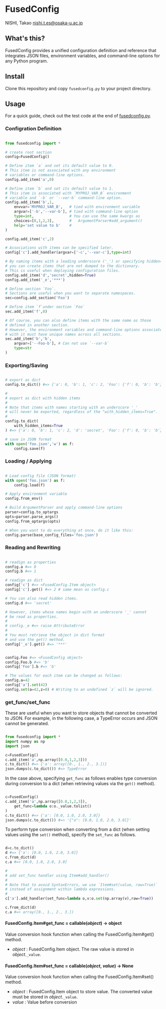 # FusedConfig

NISHI, Takao <nishi.t.es@osaka-u.ac.jp>

## What's this?
FusedConfig provides a unified configuration definition and reference that integrates JSON files, environment variables, and command-line options for any Python program.

## Install
Clone this repository and copy `fusedconfig.py` to your project directory.

## Usage
For a quick guide, check out the test code at the end of [fusedconfig.py](fusedconfig.py).

### Configration Definition

```python

from fusedconfig import *

# create root section
config=FusedConfig()

# Define item `a` and set its default value to 0.
# This item is not associated with any environment
# variables or command-line options.
config.add_item('a',0)

# Define item `b` and set its default value to 1.
# This item is associated with `MYPROJ_VAR_B` environment
# variable and `-b` or `--var-b` command-line option.
config.add_item('b',1,
    envvar='MYPROJ_VAR_B',   # tied with environment variable
    argvar=['-b','--var-b'], # tied with command-line option
    type=int,                # You can use the same kwargs as
    choices=[0,1,2,3],       #   ArgumentParser#add_argument()
    help='set value to b'    #
)

config.add_item('c',2)

# Associations with items can be specified later.
config['c'].add_handler(argvar=['-c','--var-c'],type=int)

# By naming items with a leading underscore ('_') or specifying hidden=True,
# you can create items that are not dumped to the dictionary.
# This is useful when deploying configuration files.
config.add_item('d','secret',hidden=True)
config.add_item('_e','***')

# Define section `Foo`.
# Sections are useful when you want to separate namespaces.
sec=config.add_section('Foo')

# Define item `f`under section `Foo`
sec.add_item('f',0)

# Of course, you can also define items with the same name as those
# defined in another section.
# However, the environment variables and command-line options associated
# with it must have unique names across all sections.
sec.add_item('b','b',
    argvar=['--Foo-b'], # Can not use `--var-b`
    type=str
)

```

### Exporting/Saving
```python

# export as dict
config.to_dict() #=> {'a': 0, 'b': 1, 'c': 2, 'Foo': {'f': 0, 'b': 'b'}}

#
# export as dict with hidden items
#
# Note that items with names starting with an underscore '_'
# will never be exported, regardless of the "with_hidden_items=True".
#
config.to_dict(
    with_hidden_items=True
) #=> {'a': 0, 'b': 1, 'c': 2, 'd': 'secret', 'Foo': {'f': 0, 'b': 'b'}}

# save in JSON format
with open('foo.json','w') as f:
    config.save(f)
```


### Loading / Applying
```python

# Load config file (JSON format)
with open('foo.json') as f:
    config.load(f)

# Apply environment variable
config.from_env()

# Build ArgumentParser and apply command-line options
parser=config.to_optargs
opts=parser.parse_args()
config.from_optargs(opts)

# When you want to do everything at once, do it like this:
config.parse(base_config_files='foo.json')

```

### Reading and Rewriting
```python

# readign as properties
config.a #=> 0
config.b #=> 1

# readign as dict
config['c'] #=> <FusedConfig.Item object>
config['c'].get() #=> 2 # same mean as config.c

# You can also read hidden items.
config.d #=> 'secret'

# However, items whose names begin with an underscore '_' cannot
# be read as properties.
#
# config._e #=> raise AttributeError
#
# You must retrieve the object in dict format
# and use the get() method.
config['_e'].get() #=> '***'


config.Foo #=> <FusedConfig object>
config.Foo.b #=> 'b'
config['Foo'].b #=> 'b'

# The values for each item can be changed as follows:
config.a=42
config['a'].set(42)
config.set(a=42,z=0) # Writing to an undefined `z` will be ignored.
```

### get_func/set_func

These are useful when you want to store objects that cannot be converted to JSON.
For example, in the following case, a TypeError occurs and JSON cannot be generated.

```python

from fusedconfig import *
import numpy as np
import json

c=FusedConfig()
c.add_item('a',np.array([0.0,1,2,3]))
c.to_dict() #=> {'a': array([0., 1., 2., 3.])}
json.dumps(c.to_dict()) #=> TypeError
```

In the case above, specifying `get_func` as follows enables type conversion during conversion to a dict (when retrieving values via the `get()` method).

```python

c=FusedConfig()
c.add_item('a',np.array([0.0,1,2,3]),
    get_func=lambda o:o._value.tolist()
)
c.to_dict() #=> {'a': [0.0, 1.0, 2.0, 3.0]}
json.dumps(c.to_dict()) #=> '{"a": [0.0, 1.0, 2.0, 3.0]}'
```

To perform type conversion when converting from a dict (when setting values using the `set()` method), specify the `set_func` as follows.

```python

d=c.to_dict()
d #=> {'a': [0.0, 1.0, 2.0, 3.0]}
c.from_dict(d)
c.a #=> [0.0, 1.0, 2.0, 3.0]

#
# add set_func handler using Item#add_handler()
#
# Note that to avoid SyntaxErrors, we use `Item#set(value, raw=True)`
# instead of assignment within lambda expressions.
#
c['a'].add_handler(set_func=lambda o,v:o.set(np.array(v),raw=True))

c.from_dict(d)
c.a #=> array([0., 1., 2., 3.])
```

#### FusedConfig.Item#get_func = callable(_object_) -> object
Value conversion hook function when calling the FusedConfig.Item#get() method.

+ _object_ : FusedConfig.Item object. The raw value is stored in _object_.`_value`.

#### FusedConfig.Item#set_func = callable(_object_, _value_) -> None
Value conversion hook function when calling the FusedConfig.Item#set() method.

+ _object_ : FusedConfig.Item object to store value. The converted value must be stored in _object_.`_value`.
+ _value_ : Value before conversion
